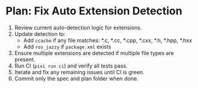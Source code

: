 # Plan: Fix Auto Extension Detection

1. Review current auto-detection logic for extensions.
2. Update detection to:
   - Add `ccache` if any file matches: *.c, *.cc, *.cpp, *.cxx, *.h, *.hpp, *.hxx
   - Add `ros_jazzy` if `package.xml` exists
3. Ensure multiple extensions are detected if multiple file types are present.
4. Run CI (`pixi run ci`) and verify all tests pass.
5. Iterate and fix any remaining issues until CI is green.
6. Commit only the spec and plan folder when done.
